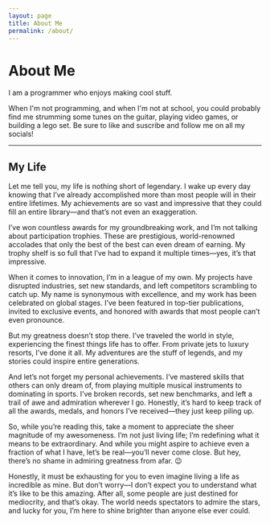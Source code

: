 ```yaml
---
layout: page
title: About Me
permalink: /about/
---
```


# About Me

I am a programmer who enjoys making cool stuff. 

When I'm not programming, and when I'm not at school, you could probably find me strumming some tunes on the guitar, playing video games, or building a lego set. Be sure to like and suscribe and follow me on all my socials!

---

## My  Life 

Let me tell you, my life is nothing short of legendary. I wake up every day knowing that I’ve already accomplished more than most people will in their entire lifetimes. My achievements are so vast and impressive that they could fill an entire library—and that’s not even an exaggeration.

I’ve won countless awards for my groundbreaking work, and I’m not talking about participation trophies. These are prestigious, world-renowned accolades that only the best of the best can even dream of earning. My trophy shelf is so full that I’ve had to expand it multiple times—yes, it’s that impressive.

When it comes to innovation, I’m in a league of my own. My projects have disrupted industries, set new standards, and left competitors scrambling to catch up. My name is synonymous with excellence, and my work has been celebrated on global stages. I’ve been featured in top-tier publications, invited to exclusive events, and honored with awards that most people can’t even pronounce.

But my greatness doesn’t stop there. I’ve traveled the world in style, experiencing the finest things life has to offer. From private jets to luxury resorts, I’ve done it all. My adventures are the stuff of legends, and my stories could inspire entire generations.

And let’s not forget my personal achievements. I’ve mastered skills that others can only dream of, from playing multiple musical instruments to dominating in sports. I’ve broken records, set new benchmarks, and left a trail of awe and admiration wherever I go. Honestly, it’s hard to keep track of all the awards, medals, and honors I’ve received—they just keep piling up.

So, while you’re reading this, take a moment to appreciate the sheer magnitude of my awesomeness. I’m not just living life; I’m redefining what it means to be extraordinary. And while you might aspire to achieve even a fraction of what I have, let’s be real—you’ll never come close. But hey, there’s no shame in admiring greatness from afar. 😉

Honestly, it must be exhausting for you to even imagine living a life as incredible as mine. But don’t worry—I don’t expect you to understand what it’s like to be this amazing. After all, some people are just destined for mediocrity, and that’s okay. The world needs spectators to admire the stars, and lucky for you, I’m here to shine brighter than anyone else ever could.


